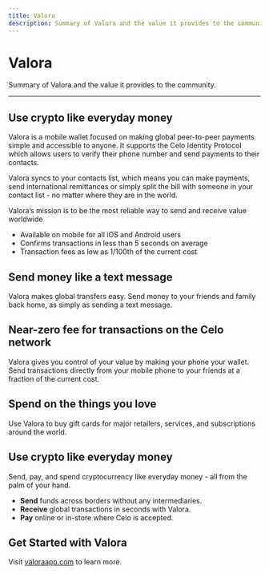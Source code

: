 ```yaml
---
title: Valora
description: Summary of Valora and the value it provides to the community.
---
```


# Valora

Summary of Valora and the value it provides to the community.

---

## Use crypto like everyday money

Valora is a mobile wallet focused on making global peer-to-peer payments simple and accessible to anyone. It supports the Celo Identity Protocol which allows users to verify their phone number and send payments to their contacts.

Valora syncs to your contacts list, which means you can make payments, send international remittances or simply split the bill with someone in your contact list - no matter where they are in the world.

Valora’s mission is to be the most reliable way to send and receive value worldwide

- Available on mobile for all iOS and Android users
- Confirms transactions in less than 5 seconds on average
- Transaction fees as low as 1/100th of the current cost

## Send money like a text message

Valora makes global transfers easy. Send money to your friends and family back home, as simply as sending a text message.

## Near-zero fee for transactions on the Celo network

Valora gives you control of your value by making your phone your wallet. Send transactions directly from your mobile phone to your friends at a fraction of the current cost.

## Spend on the things you love

Use Valora to buy gift cards for major retailers, services, and subscriptions around the world.

## Use crypto like everyday money

Send, pay, and spend cryptocurrency like everyday money - all from the palm of your hand.

- **Send** funds across borders without any intermediaries.
- **Receive** global transactions in seconds with Valora.
- **Pay** online or in-store where Celo is accepted.

## Get Started with Valora

Visit [valoraapp.com](https://valoraapp.com/) to learn more.
